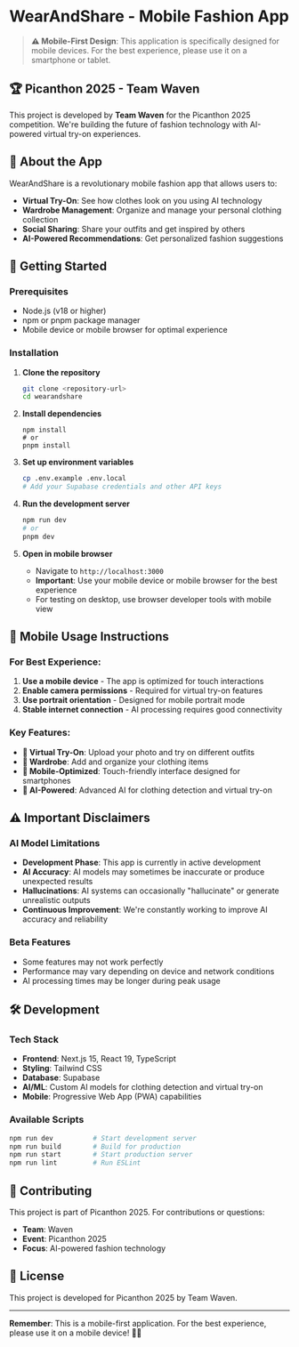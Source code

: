 # WearAndShare - Mobile Fashion App

> **⚠️ Mobile-First Design**: This application is specifically designed for mobile devices. For the best experience, please use it on a smartphone or tablet.

## 🏆 Picanthon 2025 - Team Waven

This project is developed by **Team Waven** for the Picanthon 2025 competition. We're building the future of fashion technology with AI-powered virtual try-on experiences.

## 📱 About the App

WearAndShare is a revolutionary mobile fashion app that allows users to:

- **Virtual Try-On**: See how clothes look on you using AI technology
- **Wardrobe Management**: Organize and manage your personal clothing collection
- **Social Sharing**: Share your outfits and get inspired by others
- **AI-Powered Recommendations**: Get personalized fashion suggestions

## 🚀 Getting Started

### Prerequisites

- Node.js (v18 or higher)
- npm or pnpm package manager
- Mobile device or mobile browser for optimal experience

### Installation

1. **Clone the repository**

   ```bash
   git clone <repository-url>
   cd wearandshare
   ```

2. **Install dependencies**

   ```bashd
   npm install
   # or
   pnpm install
   ```

3. **Set up environment variables**

   ```bash
   cp .env.example .env.local
   # Add your Supabase credentials and other API keys
   ```

4. **Run the development server**

   ```bash
   npm run dev
   # or
   pnpm dev
   ```

5. **Open in mobile browser**
   - Navigate to `http://localhost:3000`
   - **Important**: Use your mobile device or mobile browser for the best experience
   - For testing on desktop, use browser developer tools with mobile view

## 📱 Mobile Usage Instructions

### For Best Experience:

1. **Use a mobile device** - The app is optimized for touch interactions
2. **Enable camera permissions** - Required for virtual try-on features
3. **Use portrait orientation** - Designed for mobile portrait mode
4. **Stable internet connection** - AI processing requires good connectivity

### Key Features:

- **📸 Virtual Try-On**: Upload your photo and try on different outfits
- **👗 Wardrobe**: Add and organize your clothing items
- **📱 Mobile-Optimized**: Touch-friendly interface designed for smartphones
- **🤖 AI-Powered**: Advanced AI for clothing detection and virtual try-on

## ⚠️ Important Disclaimers

### AI Model Limitations

- **Development Phase**: This app is currently in active development
- **AI Accuracy**: AI models may sometimes be inaccurate or produce unexpected results
- **Hallucinations**: AI systems can occasionally "hallucinate" or generate unrealistic outputs
- **Continuous Improvement**: We're constantly working to improve AI accuracy and reliability

### Beta Features

- Some features may not work perfectly
- Performance may vary depending on device and network conditions
- AI processing times may be longer during peak usage

## 🛠️ Development

### Tech Stack

- **Frontend**: Next.js 15, React 19, TypeScript
- **Styling**: Tailwind CSS
- **Database**: Supabase
- **AI/ML**: Custom AI models for clothing detection and virtual try-on
- **Mobile**: Progressive Web App (PWA) capabilities

### Available Scripts

```bash
npm run dev          # Start development server
npm run build        # Build for production
npm run start        # Start production server
npm run lint         # Run ESLint
```

## 🤝 Contributing

This project is part of Picanthon 2025. For contributions or questions:

- **Team**: Waven
- **Event**: Picanthon 2025
- **Focus**: AI-powered fashion technology

## 📄 License

This project is developed for Picanthon 2025 by Team Waven.

---

**Remember**: This is a mobile-first application. For the best experience, please use it on a mobile device! 📱✨
